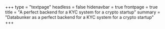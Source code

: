 +++
type = "textpage"
headless = false
hidenavbar = true
frontpage = true
title = "A perfect backend for a KYC system for a crypto startup"
summary = "Databunker as a perfect backend for a KYC system for a crypto startup"
+++
